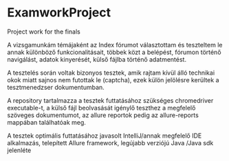 # ExamworkProject
Project work for the finals

A vizsgamunkám témájaként az Index fórumot választottam és teszteltem le annak különböző funkcionalitásait, többek közt a belépést, fórumon történő navigálást, adatok kinyerését, külső fájlba történő adatmentést.

A tesztelés során voltak bizonyos tesztek, amik rajtam kívül álló technikai okok miatt sajnos nem futottak le (captcha), ezek külön jelölésre kerültek a tesztmenedzser dokumentumban.

A repository tartalmazza a tesztek futtatásához szükséges chromedriver executable-t, a külső fájl beolvasását igénylő teszthez a megfelelő szöveges dokumentumot, az allure reportok pedig az allure-reports mappában találhatóak meg.

A tesztek optimális futtatásához javasolt IntelliJ/annak megfelelő IDE alkalmazás, telepített Allure framework, legújabb verziójú Java /Java sdk jelenléte

